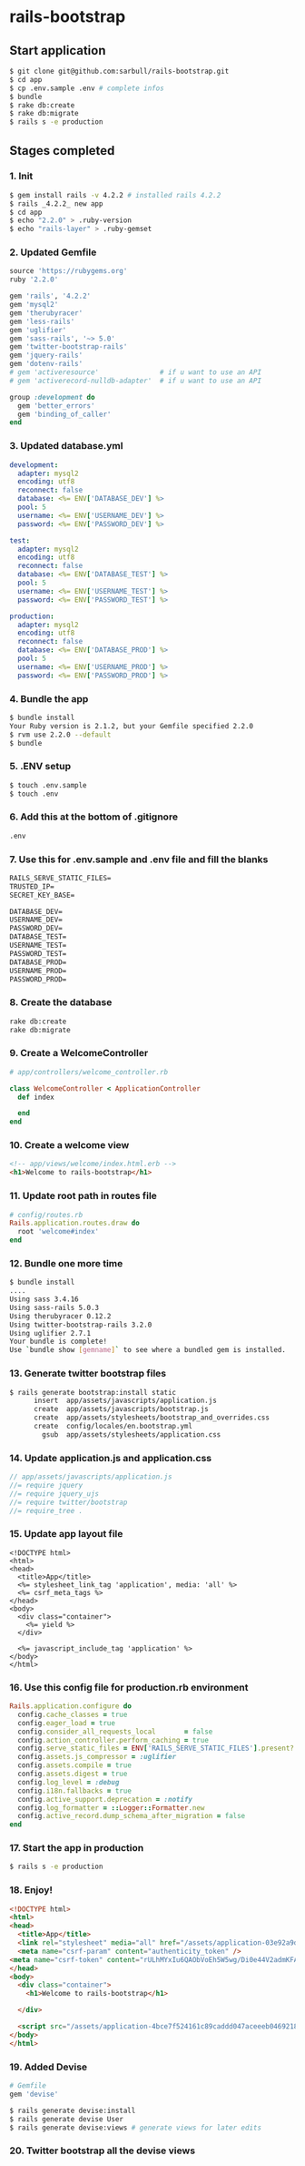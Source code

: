 # rails-bootstrap

## Start application
```bash
$ git clone git@github.com:sarbull/rails-bootstrap.git
$ cd app
$ cp .env.sample .env # complete infos
$ bundle
$ rake db:create
$ rake db:migrate
$ rails s -e production
```

## Stages completed

### 1. Init
```bash
$ gem install rails -v 4.2.2 # installed rails 4.2.2
$ rails _4.2.2_ new app
$ cd app
$ echo "2.2.0" > .ruby-version
$ echo "rails-layer" > .ruby-gemset
```

### 2. Updated Gemfile
```ruby
source 'https://rubygems.org'
ruby '2.2.0'

gem 'rails', '4.2.2'
gem 'mysql2'
gem 'therubyracer'
gem 'less-rails'
gem 'uglifier'
gem 'sass-rails', '~> 5.0'
gem 'twitter-bootstrap-rails'
gem 'jquery-rails'
gem 'dotenv-rails'
# gem 'activeresource'               # if u want to use an API
# gem 'activerecord-nulldb-adapter'  # if u want to use an API

group :development do
  gem 'better_errors'
  gem 'binding_of_caller'
end
```

### 3. Updated database.yml
```yml
development:
  adapter: mysql2
  encoding: utf8
  reconnect: false
  database: <%= ENV['DATABASE_DEV'] %>
  pool: 5
  username: <%= ENV['USERNAME_DEV'] %>
  password: <%= ENV['PASSWORD_DEV'] %>

test:
  adapter: mysql2
  encoding: utf8
  reconnect: false
  database: <%= ENV['DATABASE_TEST'] %>
  pool: 5
  username: <%= ENV['USERNAME_TEST'] %>
  password: <%= ENV['PASSWORD_TEST'] %>

production:
  adapter: mysql2
  encoding: utf8
  reconnect: false
  database: <%= ENV['DATABASE_PROD'] %>
  pool: 5
  username: <%= ENV['USERNAME_PROD'] %>
  password: <%= ENV['PASSWORD_PROD'] %>
```

### 4. Bundle the app
```bash
$ bundle install
Your Ruby version is 2.1.2, but your Gemfile specified 2.2.0
$ rvm use 2.2.0 --default
$ bundle
```

### 5. .ENV setup
```bash
$ touch .env.sample
$ touch .env
```

### 6. Add this at the bottom of .gitignore
```txt
.env
```

### 7. Use this for .env.sample and .env file and fill the blanks
```txt
RAILS_SERVE_STATIC_FILES=
TRUSTED_IP=
SECRET_KEY_BASE=

DATABASE_DEV=
USERNAME_DEV=
PASSWORD_DEV=
DATABASE_TEST=
USERNAME_TEST=
PASSWORD_TEST=
DATABASE_PROD=
USERNAME_PROD=
PASSWORD_PROD=
```

### 8. Create the database
```bash
rake db:create
rake db:migrate
```

### 9. Create a WelcomeController
```ruby
# app/controllers/welcome_controller.rb

class WelcomeController < ApplicationController
  def index

  end
end
```

### 10. Create a welcome view
```html
<!-- app/views/welcome/index.html.erb -->
<h1>Welcome to rails-bootstrap</h1>
```

### 11. Update root path in routes file
```ruby
# config/routes.rb
Rails.application.routes.draw do
  root 'welcome#index'
end
```

### 12. Bundle one more time
```bash
$ bundle install
....
Using sass 3.4.16
Using sass-rails 5.0.3
Using therubyracer 0.12.2
Using twitter-bootstrap-rails 3.2.0
Using uglifier 2.7.1
Your bundle is complete!
Use `bundle show [gemname]` to see where a bundled gem is installed.
```

### 13. Generate twitter bootstrap files
```bash
$ rails generate bootstrap:install static
      insert  app/assets/javascripts/application.js
      create  app/assets/javascripts/bootstrap.js
      create  app/assets/stylesheets/bootstrap_and_overrides.css
      create  config/locales/en.bootstrap.yml
        gsub  app/assets/stylesheets/application.css
```

### 14. Update application.js and application.css
```javascript
// app/assets/javascripts/application.js
//= require jquery
//= require jquery_ujs
//= require twitter/bootstrap
//= require_tree .
```

### 15. Update app layout file
```erb
<!DOCTYPE html>
<html>
<head>
  <title>App</title>
  <%= stylesheet_link_tag 'application', media: 'all' %>
  <%= csrf_meta_tags %>
</head>
<body>
  <div class="container">
    <%= yield %>
  </div>

  <%= javascript_include_tag 'application' %>
</body>
</html>
```

### 16. Use this config file for production.rb environment
```ruby
Rails.application.configure do
  config.cache_classes = true
  config.eager_load = true
  config.consider_all_requests_local       = false
  config.action_controller.perform_caching = true
  config.serve_static_files = ENV['RAILS_SERVE_STATIC_FILES'].present?
  config.assets.js_compressor = :uglifier
  config.assets.compile = true
  config.assets.digest = true
  config.log_level = :debug
  config.i18n.fallbacks = true
  config.active_support.deprecation = :notify
  config.log_formatter = ::Logger::Formatter.new
  config.active_record.dump_schema_after_migration = false
end
```

### 17. Start the app in production
```bash
$ rails s -e production
```

### 18. Enjoy!
```html
<!DOCTYPE html>
<html>
<head>
  <title>App</title>
  <link rel="stylesheet" media="all" href="/assets/application-03e92a9d5dc8d47350ec3e8fd9ad870e3ec5d4276fcf89859e619df6c5df001f.css" />
  <meta name="csrf-param" content="authenticity_token" />
<meta name="csrf-token" content="rULhMYxIu6QAObVoEh5W5wg/Di0e44V2admKFAZXqBZ944vFtk/PwFYMmI1CPLCqIXAyN3J+xG/cJP/KgAFljg==" />
</head>
<body>
  <div class="container">
    <h1>Welcome to rails-bootstrap</h1>

  </div>

  <script src="/assets/application-4bce7f524161c89caddd047aceeeb0469218df67dc9ea982f1f777b2b6685e3a.js"></script>
</body>
</html>
```

### 19. Added Devise
```ruby
# Gemfile
gem 'devise'
```
```bash
$ rails generate devise:install
$ rails generate devise User
$ rails generate devise:views # generate views for later edits
```

### 20. Twitter bootstrap all the devise views
